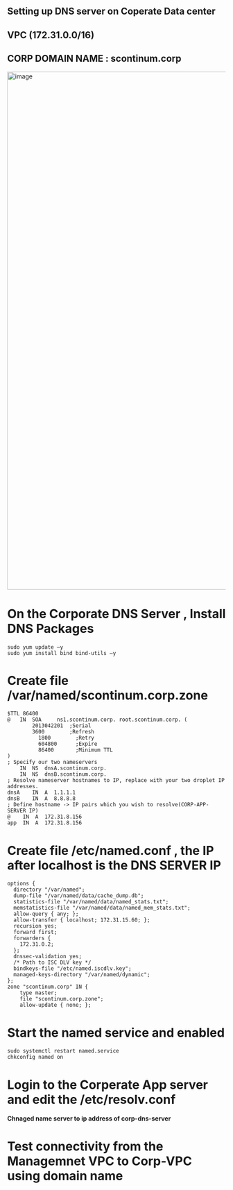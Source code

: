 ## Setting up DNS server on Coperate Data center
## VPC (172.31.0.0/16)
## CORP DOMAIN NAME : scontinum.corp

<img width="1194" alt="image" src="https://github.com/user-attachments/assets/83aa58e5-0b17-4d07-869f-204e414806eb" />


# On the Corporate DNS Server , Install DNS Packages

```
sudo yum update –y
sudo yum install bind bind-utils –y
```

# Create file /var/named/scontinum.corp.zone 

```
$TTL 86400
@ 	IN  SOA     ns1.scontinum.corp. root.scontinum.corp. (
        2013042201  ;Serial
        3600        ;Refresh
	      1800        ;Retry
	      604800      ;Expire
	      86400       ;Minimum TTL
)
; Specify our two nameservers
    IN  NS  dnsA.scontinum.corp.
    IN	NS  dnsB.scontinum.corp.
; Resolve nameserver hostnames to IP, replace with your two droplet IP addresses.
dnsA    IN  A  1.1.1.1
dnsB    IN  A  8.8.8.8
; Define hostname -> IP pairs which you wish to resolve(CORP-APP-SERVER IP)
@    IN  A  172.31.8.156
app  IN	 A  172.31.8.156
```

# Create file /etc/named.conf , the IP after localhost is the DNS SERVER IP

```
options {
  directory "/var/named";
  dump-file "/var/named/data/cache_dump.db";
  statistics-file "/var/named/data/named_stats.txt";
  memstatistics-file "/var/named/data/named_mem_stats.txt";
  allow-query { any; };
  allow-transfer { localhost; 172.31.15.60; };
  recursion yes;
  forward first;
  forwarders {
    172.31.0.2;
  };
  dnssec-validation yes;
  /* Path to ISC DLV key */
  bindkeys-file "/etc/named.iscdlv.key";
  managed-keys-directory "/var/named/dynamic";
};
zone "scontinum.corp" IN {
    type master;
    file "scontinum.corp.zone";
    allow-update { none; };
```

# Start the named service and enabled

```
sudo systemctl restart named.service
chkconfig named on
```

# Login to the Corperate App server and edit the /etc/resolv.conf

**Chnaged name server to  ip address of corp-dns-server**

# Test connectivity from the Managemnet VPC to Corp-VPC using domain name 

